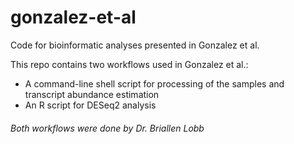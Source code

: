 # gonzalez-et-al
Code for bioinformatic analyses presented in Gonzalez et al.


This repo contains two workflows used in Gonzalez et al.:

* A command-line shell script for processing of the samples and transcript abundance estimation
* An R script for DESeq2 analysis


###### Both workflows were done by Dr. Briallen Lobb
